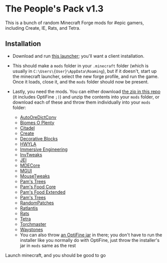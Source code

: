 # The People's Pack v1.3

This is a bunch of random Minecraft Forge mods for #epic gamers, including Create, IE, Rats, and Tetra.

## Installation

* Download and run [this launcher](https://files.minecraftforge.net/maven/net/minecraftforge/forge/index_1.16.5.html); you'll want a client installation.

* This should make a `mods` folder in your `.minecraft` folder (which is usually in `C:\Users\{User}\AppData\Roaming`), but if it doesn't, start up the minecraft launcher, select the new forge profile, and run the game.
Once it loads, close it, and the `mods` folder should now be present.

* Lastly, you need the mods.
You can either download [the zip in this repo](./peoples-pack-v1.3.zip) (it includes OptiFine `;)`) and unzip the contents into your `mods` folder, or download each of these and throw them individually into your `mods` folder:
  * [AutoOreDictConv](https://media.forgecdn.net/files/3181/99/autooredictconv-1.16.4-16.1.5.jar)
  * [Biomes O Plenty](https://media.forgecdn.net/files/3181/401/BiomesOPlenty-1.16.4-13.0.0.431-universal.jar)
  * [Citadel](https://media.forgecdn.net/files/3131/923/citadel-1.5.3.jar)
  * [Create](https://media.forgecdn.net/files/3167/531/create-mc1.16.3_v0.3e.jar)
  * [Decorative Blocks](https://media.forgecdn.net/files/3166/283/decorative_blocks-1.16.4-1.7.2.jar)
  * [HWYLA](https://media.forgecdn.net/files/3033/593/Hwyla-forge-1.10.11-B78_1.16.2.jar)
  * [Immersive Engineering](https://media.forgecdn.net/files/3189/63/ImmersiveEngineering-1.16.5-4.2.1-131.jar)
  * [InvTweaks](https://media.forgecdn.net/files/3102/237/invtweaks-1.16.4-1.0.1.jar)
  * [JEI](https://media.forgecdn.net/files/3157/864/jei-1.16.4-7.6.1.65.jar)
  * [MDECore](https://media.forgecdn.net/files/3118/780/mdecore-1.16.4-16.1.0.jar)
  * [MGUI](https://media.forgecdn.net/files/3104/239/mgui-1.16.4-3.1.3.jar)
  * [MouseTweaks](https://media.forgecdn.net/files/3035/780/MouseTweaks-2.13-mc1.16.2.jar)
  * [Pam's Trees](https://media.forgecdn.net/files/3076/451/pamhc2crops-1.16.3-1.0.1.jar)
  * [Pam's Food Core](https://media.forgecdn.net/files/3190/867/pamhc2foodcore-1.16.3-1.0.2.jar)
  * [Pam's Food Extended](https://media.forgecdn.net/files/3190/664/pamhc2foodextended-1.16.3-1.0.1.jar)
  * [Pam's Trees](https://media.forgecdn.net/files/3117/43/pamhc2trees-1.16.3-1.0.0.jar)
  * [RandomPatches](https://media.forgecdn.net/files/3182/722/randompatches-2.2.1-forge.jar)
  * [Ratlantis](https://media.forgecdn.net/files/3072/700/ratlantis-1.0.0-1.16.3.jar)
  * [Rats](https://media.forgecdn.net/files/3174/306/rats-7.1.0-1.16.5.jar)
  * [Tetra](https://media.forgecdn.net/files/3187/37/tetra-1.16.4-3.6.0.jar)
  * [Torchmaster](https://media.forgecdn.net/files/3170/451/torchmaster-2.3.6.jar)
  * [Waystones](https://media.forgecdn.net/files/3098/215/Waystones_1.16.3-7.3.1.jar)
  * You can also throw [an OptiFine jar](https://optifine.net/downloads) in there; you don't have to run the installer like you normally do with OptiFine, just throw the installer's jar in `mods` same as the rest

Launch minecraft, and you should be good to go
